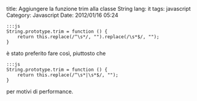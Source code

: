 title: Aggiungere la funzione trim alla classe String
lang: it
tags: javascript
Category: Javascript
Date: 2012/01/16 05:24

	:::js
	String.prototype.trim = function () {
	    return this.replace(/^\s*/, "").replace(/\s*$/, "");
	}

è stato preferito fare così, piuttosto che

	:::js
	String.prototype.trim = function () {
	    return this.replace(/^\s*|\s*$/, "");
	}

per motivi di performance.

